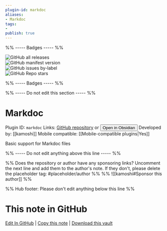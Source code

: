 ```yaml
---
plugin-id: markdoc
aliases:
- Markdoc
tags: 
- 
publish: true
---
```


%% ----- Badges ----- %%

![GitHub all releases](https://img.shields.io/github/downloads/kamoshi/obsidian-markdoc/total?color=573E7A&logo=github&style=for-the-badge)   
![GitHub manifest version](https://img.shields.io/github/manifest-json/v/kamoshi/obsidian-markdoc?color=573E7A&logo=github&style=for-the-badge)   
![GitHub issues by-label](https://img.shields.io/github/issues/kamoshi/obsidian-markdoc/help%20wanted?color=573E7A&logo=github&style=for-the-badge)   
![GitHub Repo stars](https://img.shields.io/github/stars/kamoshi/obsidian-markdoc?color=573E7A&logo=github&style=for-the-badge)

%% ----- Badges ----- %%

%% ----- Do not edit this section ----- %%

# Markdoc

Plugin ID: `markdoc`
Links: [GitHub repository](https://github.com/kamoshi/obsidian-markdoc) or [<button id=HH>Open in Obsidian</button>](obsidian://show-plugin?id=markdoc)
Developed by: [[kamoshi]]
Mobile compatible: [[Mobile-compatible plugins|Yes]]

Basic support for Markdoc files

%% ----- Do not edit anything above this line ----- %% 

%% Does the repository or author have any sponsoring links? Uncomment the next line and add them to the author's note. If they don't, please delete the placeholder tag: #placeholder/author %%
%% ![[kamoshi#Sponsor this author]] %%

%% Hub footer: Please don't edit anything below this line %%

# This note in GitHub

<span class="git-footer">[Edit In GitHub](https://github.dev/obsidian-community/obsidian-hub/blob/main/02%20-%20Community%20Expansions/02.05%20All%20Community%20Expansions/Plugins/markdoc.md "git-hub-edit-note") | [Copy this note](https://raw.githubusercontent.com/obsidian-community/obsidian-hub/main/02%20-%20Community%20Expansions/02.05%20All%20Community%20Expansions/Plugins/markdoc.md "git-hub-copy-note") | [Download this vault](https://github.com/obsidian-community/obsidian-hub/archive/refs/heads/main.zip "git-hub-download-vault") </span>
